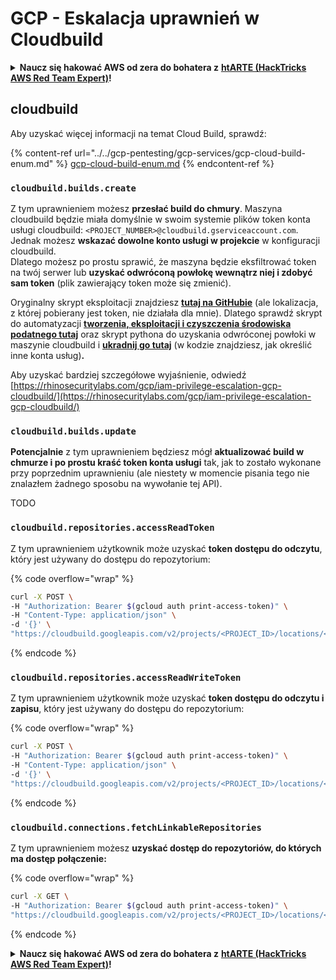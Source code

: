 # GCP - Eskalacja uprawnień w Cloudbuild

<details>

<summary><strong>Naucz się hakować AWS od zera do bohatera z</strong> <a href="https://training.hacktricks.xyz/courses/arte"><strong>htARTE (HackTricks AWS Red Team Expert)</strong></a><strong>!</strong></summary>

Inne sposoby wsparcia HackTricks:

* Jeśli chcesz zobaczyć swoją **firmę reklamowaną w HackTricks** lub **pobrać HackTricks w formacie PDF**, sprawdź [**SUBSCRIPTION PLANS**](https://github.com/sponsors/carlospolop)!
* Zdobądź [**oficjalne gadżety PEASS & HackTricks**](https://peass.creator-spring.com)
* Odkryj [**Rodzinę PEASS**](https://opensea.io/collection/the-peass-family), naszą kolekcję ekskluzywnych [**NFT**](https://opensea.io/collection/the-peass-family)
* **Dołącz do** 💬 [**grupy Discord**](https://discord.gg/hRep4RUj7f) lub [**grupy telegramowej**](https://t.me/peass) lub **śledź** nas na **Twitterze** 🐦 [**@hacktricks_live**](https://twitter.com/hacktricks_live)**.**
* **Podziel się swoimi sztuczkami hakerskimi, przesyłając PR-y do** [**HackTricks**](https://github.com/carlospolop/hacktricks) i [**HackTricks Cloud**](https://github.com/carlospolop/hacktricks-cloud) github repos.

</details>

## cloudbuild

Aby uzyskać więcej informacji na temat Cloud Build, sprawdź:

{% content-ref url="../../gcp-pentesting/gcp-services/gcp-cloud-build-enum.md" %}
[gcp-cloud-build-enum.md](../../gcp-pentesting/gcp-services/gcp-cloud-build-enum.md)
{% endcontent-ref %}

### `cloudbuild.builds.create`

Z tym uprawnieniem możesz **przesłać build do chmury**. Maszyna cloudbuild będzie miała domyślnie w swoim systemie plików token konta usługi cloudbuild: `<PROJECT_NUMBER>@cloudbuild.gserviceaccount.com`. Jednak możesz **wskazać dowolne konto usługi w projekcie** w konfiguracji cloudbuild.\
Dlatego możesz po prostu sprawić, że maszyna będzie eksfiltrować token na twój serwer lub **uzyskać odwróconą powłokę wewnątrz niej i zdobyć sam token** (plik zawierający token może się zmienić).

Oryginalny skrypt eksploitacji znajdziesz [**tutaj na GitHubie**](https://github.com/RhinoSecurityLabs/GCP-IAM-Privilege-Escalation/blob/master/ExploitScripts/cloudbuild.builds.create.py) (ale lokalizacja, z której pobierany jest token, nie działała dla mnie). Dlatego sprawdź skrypt do automatyzacji [**tworzenia, eksploitacji i czyszczenia środowiska podatnego tutaj**](https://github.com/carlospolop/gcp\_privesc\_scripts/blob/main/tests/f-cloudbuild.builds.create.sh) oraz skrypt pythona do uzyskania odwróconej powłoki w maszynie cloudbuild i [**ukradnij go tutaj**](https://github.com/carlospolop/gcp\_privesc\_scripts/blob/main/tests/f-cloudbuild.builds.create.py) (w kodzie znajdziesz, jak określić inne konta usług)**.**

Aby uzyskać bardziej szczegółowe wyjaśnienie, odwiedź [https://rhinosecuritylabs.com/gcp/iam-privilege-escalation-gcp-cloudbuild/](https://rhinosecuritylabs.com/gcp/iam-privilege-escalation-gcp-cloudbuild/)

### `cloudbuild.builds.update`

**Potencjalnie** z tym uprawnieniem będziesz mógł **aktualizować build w chmurze i po prostu kraść token konta usługi** tak, jak to zostało wykonane przy poprzednim uprawnieniu (ale niestety w momencie pisania tego nie znalazłem żadnego sposobu na wywołanie tej API).

TODO

### `cloudbuild.repositories.accessReadToken`

Z tym uprawnieniem użytkownik może uzyskać **token dostępu do odczytu**, który jest używany do dostępu do repozytorium:

{% code overflow="wrap" %}
```bash
curl -X POST \
-H "Authorization: Bearer $(gcloud auth print-access-token)" \
-H "Content-Type: application/json" \
-d '{}' \
"https://cloudbuild.googleapis.com/v2/projects/<PROJECT_ID>/locations/<LOCATION>/connections/<CONN_ID>/repositories/<repo-id>:accessReadToken"
```
{% endcode %}

### `cloudbuild.repositories.accessReadWriteToken`

Z tym uprawnieniem użytkownik może uzyskać **token dostępu do odczytu i zapisu**, który jest używany do dostępu do repozytorium:

{% code overflow="wrap" %}
```bash
curl -X POST \
-H "Authorization: Bearer $(gcloud auth print-access-token)" \
-H "Content-Type: application/json" \
-d '{}' \
"https://cloudbuild.googleapis.com/v2/projects/<PROJECT_ID>/locations/<LOCATION>/connections/<CONN_ID>/repositories/<repo-id>:accessReadWriteToken"
```
{% endcode %}

### `cloudbuild.connections.fetchLinkableRepositories`

Z tym uprawnieniem możesz **uzyskać dostęp do repozytoriów, do których ma dostęp połączenie:**

{% code overflow="wrap" %}
```bash
curl -X GET \
-H "Authorization: Bearer $(gcloud auth print-access-token)" \
"https://cloudbuild.googleapis.com/v2/projects/<PROJECT_ID>/locations/<LOCATION>/connections/<CONN_ID>:fetchLinkableRepositories"
```
{% endcode %}

<details>

<summary><strong>Naucz się hakować AWS od zera do bohatera z</strong> <a href="https://training.hacktricks.xyz/courses/arte"><strong>htARTE (HackTricks AWS Red Team Expert)</strong></a><strong>!</strong></summary>

Inne sposoby wsparcia HackTricks:

* Jeśli chcesz zobaczyć swoją **firmę reklamowaną w HackTricks** lub **pobrać HackTricks w formacie PDF**, sprawdź [**PLAN SUBSKRYPCJI**](https://github.com/sponsors/carlospolop)!
* Zdobądź [**oficjalne gadżety PEASS & HackTricks**](https://peass.creator-spring.com)
* Odkryj [**Rodzinę PEASS**](https://opensea.io/collection/the-peass-family), naszą kolekcję ekskluzywnych [**NFT**](https://opensea.io/collection/the-peass-family)
* **Dołącz do** 💬 [**grupy Discord**](https://discord.gg/hRep4RUj7f) lub [**grupy telegramowej**](https://t.me/peass) lub **śledź** nas na **Twitterze** 🐦 [**@hacktricks_live**](https://twitter.com/hacktricks_live)**.**
* **Podziel się swoimi sztuczkami hakerskimi, przesyłając PR-y do** [**HackTricks**](https://github.com/carlospolop/hacktricks) i [**HackTricks Cloud**](https://github.com/carlospolop/hacktricks-cloud) repozytoriów github.

</details>
